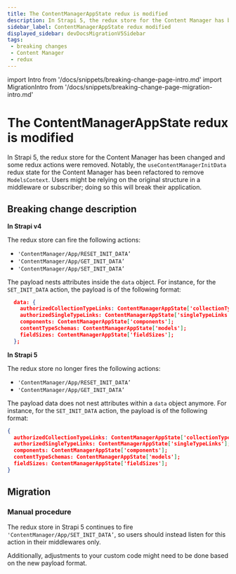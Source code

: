 ```yaml
---
title: The ContentManagerAppState redux is modified
description: In Strapi 5, the redux store for the Content Manager has been changed and some redux actions were removed.
sidebar_label: ContentManagerAppState redux modified
displayed_sidebar: devDocsMigrationV5Sidebar
tags:
 - breaking changes
 - Content Manager
 - redux
---
```


import Intro from '/docs/snippets/breaking-change-page-intro.md'
import MigrationIntro from '/docs/snippets/breaking-change-page-migration-intro.md'

# The ContentManagerAppState redux is modified

In Strapi 5, the redux store for the Content Manager has been changed and some redux actions were removed. Notably, the `useContentManagerInitData` redux state for the Content Manager has been refactored to remove `ModelsContext`. Users might be relying on the original structure in a middleware or subscriber; doing so this will break their application.

<Intro />

## Breaking change description

<SideBySideContainer>

<SideBySideColumn>

**In Strapi v4**

The redux store can fire the following actions:

- `'ContentManager/App/RESET_INIT_DATA’`
- `'ContentManager/App/GET_INIT_DATA’`
- `'ContentManager/App/SET_INIT_DATA’`

The payload nests attributes inside the `data` object. For instance, for the `SET_INIT_DATA` action, the payload is of the following format:

```json
  data: {
    authorizedCollectionTypeLinks: ContentManagerAppState['collectionTypeLinks'];
    authorizedSingleTypeLinks: ContentManagerAppState['singleTypeLinks'];
    components: ContentManagerAppState['components'];
    contentTypeSchemas: ContentManagerAppState['models'];
    fieldSizes: ContentManagerAppState['fieldSizes'];
  };
```

</SideBySideColumn>

<SideBySideColumn>

**In Strapi 5**

The redux store no longer fires the following actions:

- `'ContentManager/App/RESET_INIT_DATA’`
- `'ContentManager/App/GET_INIT_DATA’`

The payload data does not nest attributes within a `data` object anymore. For instance, for the `SET_INIT_DATA` action, the payload is of the following format:

```json
{
  authorizedCollectionTypeLinks: ContentManagerAppState['collectionTypeLinks'];
  authorizedSingleTypeLinks: ContentManagerAppState['singleTypeLinks'];
  components: ContentManagerAppState['components'];
  contentTypeSchemas: ContentManagerAppState['models'];
  fieldSizes: ContentManagerAppState['fieldSizes'];
}
```

</SideBySideColumn>

</SideBySideContainer>

## Migration

<MigrationIntro />

### Manual procedure

The redux store in Strapi 5 continues to fire `'ContentManager/App/SET_INIT_DATA’`, so users should instead listen for this action in their middlewares only.

Additionally, adjustments to your custom code might need to be done based on the new payload format.
